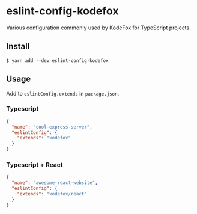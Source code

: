 # eslint-config-kodefox

Various configuration commonly used by KodeFox for TypeScript projects.

## Install

```
$ yarn add --dev eslint-config-kodefox
```

## Usage

Add to `eslintConfig.extends` in `package.json`.

### Typescript

```json
{
  "name": "cool-express-server",
  "eslintConfig": {
    "extends": "kodefox"
  }
}
```

### Typescript + React

```json
{
  "name": "awesome-react-website",
  "eslintConfig": {
    "extends": "kodefox/react"
  }
}
```

